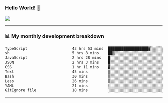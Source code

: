 ### Hello World! 👋

<a>
  <img align="center" src="https://github-readme-stats.vercel.app/api?username=megatunger&count_private=true&include_all_commits=true&bg_color=30,56CCF2,2F80ED&title_color=fff&text_color=fff" />
</a>

------
### 📊 My monthly development breakdown

<!--START_SECTION:waka-->

```txt
TypeScript                    43 hrs 53 mins  ██████████████████▓░░░░░░   75.24 %
sh                            5 hrs 8 mins    ██▒░░░░░░░░░░░░░░░░░░░░░░   08.81 %
JavaScript                    2 hrs 28 mins   █░░░░░░░░░░░░░░░░░░░░░░░░   04.24 %
JSON                          2 hrs 3 mins    █░░░░░░░░░░░░░░░░░░░░░░░░   03.52 %
CSS                           1 hr 11 mins    ▓░░░░░░░░░░░░░░░░░░░░░░░░   02.06 %
Text                          45 mins         ▒░░░░░░░░░░░░░░░░░░░░░░░░   01.29 %
Bash                          30 mins         ▒░░░░░░░░░░░░░░░░░░░░░░░░   00.88 %
Less                          26 mins         ▒░░░░░░░░░░░░░░░░░░░░░░░░   00.77 %
YAML                          21 mins         ░░░░░░░░░░░░░░░░░░░░░░░░░   00.61 %
GitIgnore file                18 mins         ░░░░░░░░░░░░░░░░░░░░░░░░░   00.53 %
```

<!--END_SECTION:waka-->

------
